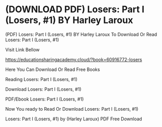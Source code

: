 # (DOWNLOAD PDF) Losers: Part I (Losers, #1) BY Harley Laroux
(PDF) Losers: Part I (Losers, #1) BY Harley Laroux
To Download Or Read Losers: Part I (Losers, #1)

Visit Link Bellow

https://educationsharingacademy.cloud/?book=60916772-losers

Here You Can Download Or Read Free Books

Reading Losers: Part I (Losers, #1)

Download Losers: Part I (Losers, #1)

PDF/Ebook Losers: Part I (Losers, #1)

Now You ready to Read Or Download Losers: Part I (Losers, #1)

Losers: Part I (Losers, #1) by (Harley Laroux) PDF Free Download
